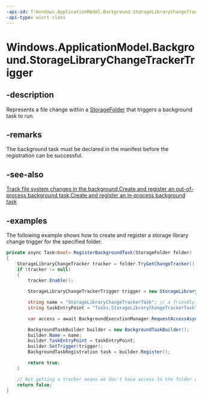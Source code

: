 ```yaml
---
-api-id: T:Windows.ApplicationModel.Background.StorageLibraryChangeTrackerTrigger
-api-type: winrt class
---
```


<!-- Class syntax.
public class StorageLibraryChangeTrackerTrigger : IBackgroundTrigger
-->

# Windows.ApplicationModel.Background.StorageLibraryChangeTrackerTrigger

## -description
Represents a file change within a [StorageFolder](https://docs.microsoft.com/uwp/api/windows.storage.storagefolder) that triggers a background task to run.

## -remarks
The background task must be declared in the manifest before the registration can be successful.

## -see-also
[Track file system changes in the background](https://docs.microsoft.com/windows/uwp/files/change-tracking-filesystem),[Create and register an out-of-process background task](https://docs.microsoft.com/windows/uwp/launch-resume/create-and-register-a-background-task),[Create and register an in-process background task](https://docs.microsoft.com/windows/uwp/launch-resume/create-and-register-an-inproc-background-task)

## -examples

The following example shows how to create and register a storage library change trigger for the specified folder.

```csharp
private async Task<bool> RegisterBackgroundTask(StorageFolder folder)
{
    StorageLibraryChangeTracker tracker = folder.TryGetChangeTracker();
    if (tracker != null)
    {
        tracker.Enable();

        StorageLibraryChangeTrackerTrigger trigger = new StorageLibraryChangeTrackerTrigger(tracker);

        string name = "StorageLibraryChangeTrackerTask"; // a friendly task name
        string taskEntryPoint = "Tasks.StorageLibraryChangeTrackerTask";

        var access = await BackgroundExecutionManager.RequestAccessAsync(); // to register background tasks, you must first call RequestAccessAsync()

        BackgroundTaskBuilder builder = new BackgroundTaskBuilder();
        builder.Name = name;
        builder.TaskEntryPoint = taskEntryPoint;
        builder.SetTrigger(trigger);
        BackgroundTaskRegistration task = builder.Register();

        return true;
    }

    // Not getting a tracker means we don't have access to the folder or it’s not a physical folder
    return false;
}
```
